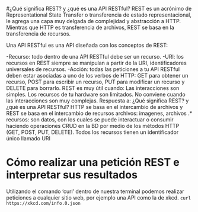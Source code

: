 #¿Qué significa REST? y ¿qué es una API RESTful?
REST es un acrónimo de Representational State Transfer o transferencia de estado representacional, le agrega una capa muy delgada de complejidad y abstracción a HTTP. Mientras que HTTP es transferencia de archivos, REST se basa en la transferencia de recursos.

Una API RESTful es una API diseñada con los conceptos de REST:

-Recurso: todo dentro de una API RESTful debe ser un recurso.
-URI: los recursos en REST siempre se manipulan a partir de la URI, identificadores universales de recursos.
-Acción: todas las peticiones a tu API RESTful deben estar asociadas a uno de los verbos de HTTP: GET para obtener un recurso, POST para escribir un recurso, PUT para modificar un recurso y DELETE para borrarlo.
REST es muy útil cuando:
Las interacciones son simples.
Los recursos de tu hardware son limitados.
No conviene cuando las interacciones son muy complejas.
Respuesta a:
¿Qué significa REST? y ¿qué es una API RESTful?
HTTP se basa en el intercambio de archivos y
REST se basa en el intercambio de recursos
archivos: imagenes, archivos .*
recursos: son datos, con los cuales se puede interactuar o consumir haciendo operaciones CRUD en la BD por medio de los métodos HTTP (GET, POST, PUT, DELETE). Todos los recursos tienen un identificador único llamado URI
# Cómo realizar una petición REST e interpretar sus resultados
Utilizando el comando ‘curl’ dentro de nuestra terminal podemos realizar peticiones a cualquier sitio web, por ejemplo una API como la de xkcd.
`curl https://xkcd.com/info.0.json
`
```javascript
```
```javascript
```
```javascript
```
```javascript
```
```javascript
```